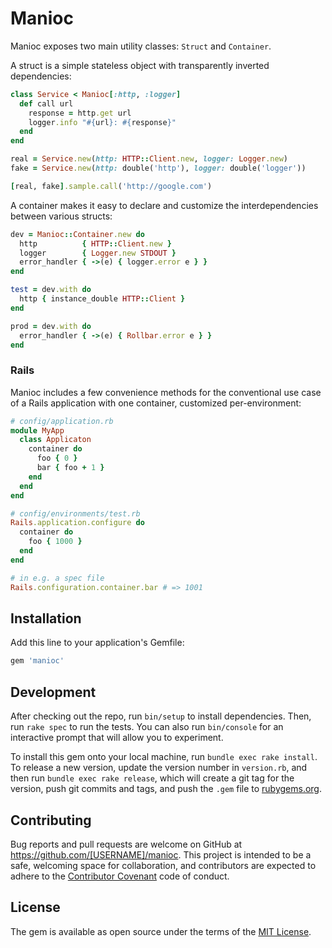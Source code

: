 # Manioc

Manioc exposes two main utility classes: `Struct` and `Container`.

A struct is a simple stateless object with transparently inverted dependencies:

```ruby
class Service < Manioc[:http, :logger]
  def call url
    response = http.get url
    logger.info "#{url}: #{response}"
  end
end

real = Service.new(http: HTTP::Client.new, logger: Logger.new)
fake = Service.new(http: double('http'), logger: double('logger'))

[real, fake].sample.call('http://google.com')
```

A container makes it easy to declare and customize the interdependencies between various structs:

```ruby
dev = Manioc::Container.new do
  http          { HTTP::Client.new }
  logger        { Logger.new STDOUT }
  error_handler { ->(e) { logger.error e } }
end

test = dev.with do
  http { instance_double HTTP::Client }
end

prod = dev.with do
  error_handler { ->(e) { Rollbar.error e } }
end
```

### Rails

Manioc includes a few convenience methods for the conventional use case of a Rails application with one container, customized per-environment:

```ruby 
# config/application.rb
module MyApp
  class Applicaton
    container do
      foo { 0 }
      bar { foo + 1 }
    end
  end
end

# config/environments/test.rb
Rails.application.configure do
  container do
    foo { 1000 }
  end
end

# in e.g. a spec file
Rails.configuration.container.bar # => 1001
```

## Installation

Add this line to your application's Gemfile:

```ruby
gem 'manioc'
```

## Development

After checking out the repo, run `bin/setup` to install dependencies. Then, run `rake spec` to run the tests. You can also run `bin/console` for an interactive prompt that will allow you to experiment.

To install this gem onto your local machine, run `bundle exec rake install`. To release a new version, update the version number in `version.rb`, and then run `bundle exec rake release`, which will create a git tag for the version, push git commits and tags, and push the `.gem` file to [rubygems.org](https://rubygems.org).

## Contributing

Bug reports and pull requests are welcome on GitHub at https://github.com/[USERNAME]/manioc. This project is intended to be a safe, welcoming space for collaboration, and contributors are expected to adhere to the [Contributor Covenant](http://contributor-covenant.org) code of conduct.


## License

The gem is available as open source under the terms of the [MIT License](http://opensource.org/licenses/MIT).

